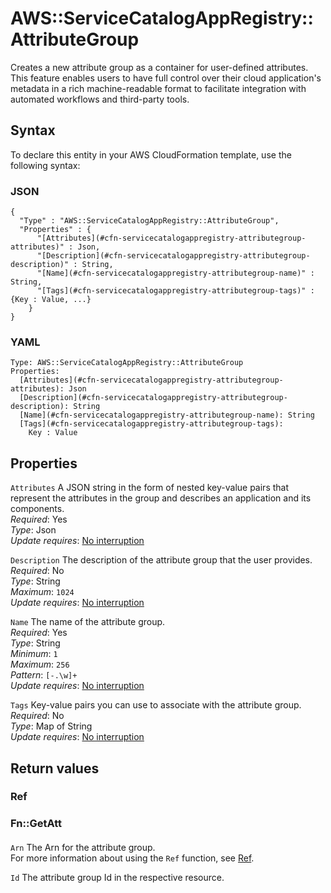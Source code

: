 # AWS::ServiceCatalogAppRegistry::AttributeGroup<a name="aws-resource-servicecatalogappregistry-attributegroup"></a>

Creates a new attribute group as a container for user\-defined attributes\. This feature enables users to have full control over their cloud application's metadata in a rich machine\-readable format to facilitate integration with automated workflows and third\-party tools\.

## Syntax<a name="aws-resource-servicecatalogappregistry-attributegroup-syntax"></a>

To declare this entity in your AWS CloudFormation template, use the following syntax:

### JSON<a name="aws-resource-servicecatalogappregistry-attributegroup-syntax.json"></a>

```
{
  "Type" : "AWS::ServiceCatalogAppRegistry::AttributeGroup",
  "Properties" : {
      "[Attributes](#cfn-servicecatalogappregistry-attributegroup-attributes)" : Json,
      "[Description](#cfn-servicecatalogappregistry-attributegroup-description)" : String,
      "[Name](#cfn-servicecatalogappregistry-attributegroup-name)" : String,
      "[Tags](#cfn-servicecatalogappregistry-attributegroup-tags)" : {Key : Value, ...}
    }
}
```

### YAML<a name="aws-resource-servicecatalogappregistry-attributegroup-syntax.yaml"></a>

```
Type: AWS::ServiceCatalogAppRegistry::AttributeGroup
Properties: 
  [Attributes](#cfn-servicecatalogappregistry-attributegroup-attributes): Json
  [Description](#cfn-servicecatalogappregistry-attributegroup-description): String
  [Name](#cfn-servicecatalogappregistry-attributegroup-name): String
  [Tags](#cfn-servicecatalogappregistry-attributegroup-tags): 
    Key : Value
```

## Properties<a name="aws-resource-servicecatalogappregistry-attributegroup-properties"></a>

`Attributes`  <a name="cfn-servicecatalogappregistry-attributegroup-attributes"></a>
A JSON string in the form of nested key\-value pairs that represent the attributes in the group and describes an application and its components\.  
*Required*: Yes  
*Type*: Json  
*Update requires*: [No interruption](https://docs.aws.amazon.com/AWSCloudFormation/latest/UserGuide/using-cfn-updating-stacks-update-behaviors.html#update-no-interrupt)

`Description`  <a name="cfn-servicecatalogappregistry-attributegroup-description"></a>
The description of the attribute group that the user provides\.  
*Required*: No  
*Type*: String  
*Maximum*: `1024`  
*Update requires*: [No interruption](https://docs.aws.amazon.com/AWSCloudFormation/latest/UserGuide/using-cfn-updating-stacks-update-behaviors.html#update-no-interrupt)

`Name`  <a name="cfn-servicecatalogappregistry-attributegroup-name"></a>
The name of the attribute group\.  
*Required*: Yes  
*Type*: String  
*Minimum*: `1`  
*Maximum*: `256`  
*Pattern*: `[-.\w]+`  
*Update requires*: [No interruption](https://docs.aws.amazon.com/AWSCloudFormation/latest/UserGuide/using-cfn-updating-stacks-update-behaviors.html#update-no-interrupt)

`Tags`  <a name="cfn-servicecatalogappregistry-attributegroup-tags"></a>
Key\-value pairs you can use to associate with the attribute group\.  
*Required*: No  
*Type*: Map of String  
*Update requires*: [No interruption](https://docs.aws.amazon.com/AWSCloudFormation/latest/UserGuide/using-cfn-updating-stacks-update-behaviors.html#update-no-interrupt)

## Return values<a name="aws-resource-servicecatalogappregistry-attributegroup-return-values"></a>

### Ref<a name="aws-resource-servicecatalogappregistry-attributegroup-return-values-ref"></a>

### Fn::GetAtt<a name="aws-resource-servicecatalogappregistry-attributegroup-return-values-fn--getatt"></a>

#### <a name="aws-resource-servicecatalogappregistry-attributegroup-return-values-fn--getatt-fn--getatt"></a>

`Arn`  <a name="Arn-fn::getatt"></a>
The Arn for the attribute group\.  
For more information about using the `Ref` function, see [Ref](https://docs.aws.amazon.com/AWSCloudFormation/latest/UserGuide/intrinsic-function-reference-ref.html)\.

`Id`  <a name="Id-fn::getatt"></a>
The attribute group Id in the respective resource\.